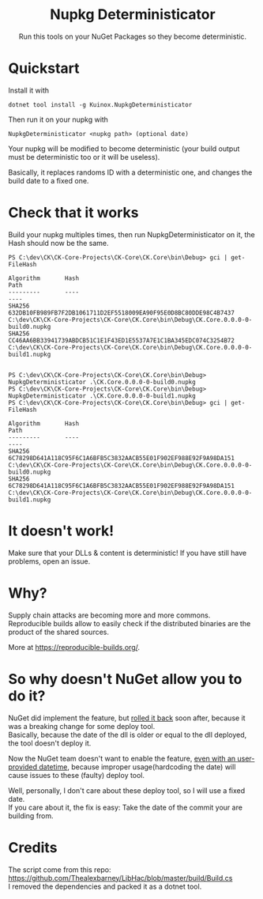 <h1 align="center">
	Nupkg Deterministicator 
</h1>

<p align="center">
    Run this tools on your NuGet Packages so they become deterministic.
</p>

# Quickstart

Install it with
```
dotnet tool install -g Kuinox.NupkgDeterministicator
```
Then run it on your nupkg with
```
NupkgDeterministicator <nupkg path> (optional date)
```
Your nupkg will be modified to become deterministic (your build output must be deterministic too or it will be useless).

Basically, it replaces randoms ID with a deterministic one, and changes the build date to a fixed one.

# Check that it works

Build your nupkg multiples times, then run NupkgDeterministicator on it, the Hash should now be the same.

```
PS C:\dev\CK\CK-Core-Projects\CK-Core\CK.Core\bin\Debug> gci | get-FileHash

Algorithm       Hash                                                                   Path
---------       ----                                                                   ----
SHA256          632DB10FB989FB7F2DB1061711D2EF5518009EA90F95E0D8BC80DDE98C4B7437       C:\dev\CK\CK-Core-Projects\CK-Core\CK.Core\bin\Debug\CK.Core.0.0.0-0-build0.nupkg
SHA256          CC46AA6BB33941739ABDCB51C1E1F43ED1E5537A7E1C1BA345EDC074C3254B72       C:\dev\CK\CK-Core-Projects\CK-Core\CK.Core\bin\Debug\CK.Core.0.0.0-0-build1.nupkg


PS C:\dev\CK\CK-Core-Projects\CK-Core\CK.Core\bin\Debug> NupkgDeterministicator .\CK.Core.0.0.0-0-build0.nupkg
PS C:\dev\CK\CK-Core-Projects\CK-Core\CK.Core\bin\Debug> NupkgDeterministicator .\CK.Core.0.0.0-0-build1.nupkg
PS C:\dev\CK\CK-Core-Projects\CK-Core\CK.Core\bin\Debug> gci | get-FileHash

Algorithm       Hash                                                                   Path
---------       ----                                                                   ----
SHA256          6C78298D641A118C95F6C1A6BFB5C3832AACB55E01F902EF988E92F9A98DA151       C:\dev\CK\CK-Core-Projects\CK-Core\CK.Core\bin\Debug\CK.Core.0.0.0-0-build0.nupkg
SHA256          6C78298D641A118C95F6C1A6BFB5C3832AACB55E01F902EF988E92F9A98DA151       C:\dev\CK\CK-Core-Projects\CK-Core\CK.Core\bin\Debug\CK.Core.0.0.0-0-build1.nupkg
```

# It doesn't work!

Make sure that your DLLs & content is deterministic!
If you have still have problems, open an issue.

# Why?

Supply chain attacks are becoming more and more commons.  
Reproducible builds allow to easily check if the distributed binaries are the product of the shared sources.

More at https://reproducible-builds.org/.

# So why doesn't NuGet allow you to do it?

NuGet did implement the feature, but [rolled it back](https://github.com/NuGet/Home/issues/8599) soon after, because it was a breaking change for some deploy tool.  
Basically, because the date of the dll is older or equal to the dll deployed, the tool doesn't deploy it.

Now the NuGet team doesn't want to enable the feature, [even with an user-provided datetime](https://github.com/NuGet/Home/issues/8601#issuecomment-770250302), because improper usage(hardcoding the date) will cause issues to these (faulty) deploy tool.

Well, personally, I don't care about these deploy tool, so I will use a fixed date.  
If you care about it, the fix is easy: Take the date of the commit your are building from.

# Credits

The script come from this repo:   
https://github.com/Thealexbarney/LibHac/blob/master/build/Build.cs  
I removed the dependencies and packed it as a dotnet tool.


